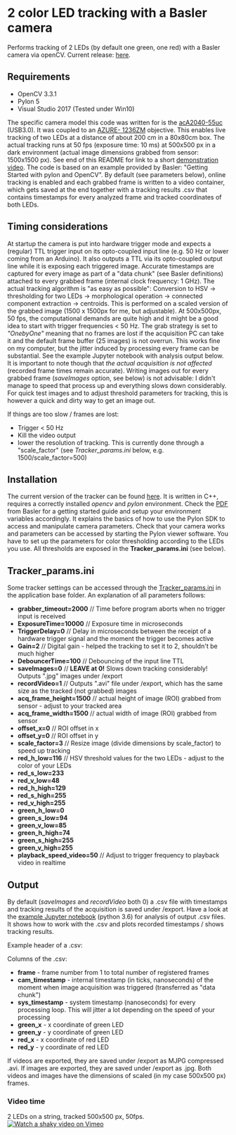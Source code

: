 # 2 color LED tracking with a Basler camera

Performs tracking of 2 LEDs (by default one green, one red) with a Basler camera via openCV.
Current release: [here](Tracker/Current%20version/x64/Release).

## Requirements
- OpenCV 3.3.1
- Pylon 5
- Visual Studio 2017
(Tested under Win10)

The specific camera model this code was written for is the [acA2040-55uc](https://www.baslerweb.com/en/products/cameras/area-scan-cameras/ace/aca2040-55uc/) (USB3.0).
It was coupled to an [AZURE- 1236ZM](http://www.azurephotonicsus.com/products/azure-1236ZM.html) objective. This enables live tracking of two LEDs at a distance of about 200 cm in a 80x80cm box. The actual tracking runs at 50 fps (exposure time: 10 ms) at 500x500 px in a dark environment (actual image dimensions grabbed from sensor: 1500x1500 px). See end of this README for link to a short [demonstration video](#video-time).
The code is based on an example provided by Basler: "Getting Started with pylon and OpenCV".
By default (see parameters below), online tracking is enabled and each grabbed frame is written to a video container, which gets saved at the end together with a tracking results .csv that contains timestamps for every analyzed frame and tracked coordinates of both LEDs.

## Timing considerations
At startup the camera is put into hardware trigger mode and expects a (regular) TTL trigger input on its opto-coupled input line (e.g. 50 Hz or lower coming from an Arduino). It also outputs a TTL via its opto-coupled output line while it is exposing each triggered image. Accurate timestamps are captured for every image as part of a "data chunk" (see Basler definitions) attached to every grabbed frame (internal clock frequency: 1 GHz).
The actual tracking algorithm is "as easy as possible": Conversion to HSV -> thresholding for two LEDs -> morphological operation -> connected component extraction -> centroids. This is performed on a scaled version of the grabbed image (1500 x 1500px for me, but adjustable).
At 500x500px, 50 fps, the computational demands are quite high and it might be a good idea to start with trigger frequencies < 50 Hz. The grab strategy is set to *"OnebyOne"* meaning that no frames are lost if the acquisition PC can take it and the default frame buffer (25 images) is not overrun. This works fine on my computer, but the jitter induced by processing every frame can be substantial. See the example Jupyter notebook with analysis output below. It is important to note though that *the actual acquisition is not affected* (recorded frame times remain accurate).
Writing images out for every grabbed frame (*saveImages* option, see below) is not advisable: I didn't manage to speed that process up and everything slows down considerably. For quick test images and to adjust threshold parameters for tracking, this is however a quick and dirty way to get an image out.

If things are too slow / frames are lost:
- Trigger < 50 Hz
- Kill the video output
- lower the resolution of tracking. This is currently done through a "scale_factor" (see *Tracker_params.ini* below, e.g. 1500/scale_factor=500)

## Installation
The current version of the tracker can be found [here](Tracker/Current%20version).
It is written in C++, requires a correctly installed *opencv* and *pylon* environment. Check the [PDF](Tracker/AW00136801000_Getting_Started_with_pylon5_and_OpenCV.PDF) from Basler for a getting started guide and setup your environment variables accordingly. It explains the basics of how to use the Pylon SDK to access and manipulate camera parameters.
Check that your camera works and parameters can be accessed by starting the Pylon viewer software.
You have to set up the parameters for color thresholding according to the LEDs you use. All thresholds are exposed in the **Tracker_params.ini** (see below).

## Tracker_params.ini
Some tracker settings can be accessed through the [Tracker_params.ini](Tracker/Current%20version/x64/Release/Tracker_params.ini) in the application base folder. An explanation of all parameters follows:

- **grabber_timeout=2000** // Time before program aborts when no trigger input is received
- **ExposureTime=10000** // Exposure time in microseconds
- **TriggerDelay=0** // Delay in microseconds between the receipt of a hardware trigger signal and the moment the trigger becomes active
- **Gain=2** // Digital gain - helped the tracking to set it to 2, shouldn't be much higher
- **DebouncerTime=100** // Debouncing of the input line TTL
- **saveImages=0** // **LEAVE at 0!** Slows down tracking considerably! Outputs ".jpg" images under /export
- **recordVideo=1** // Outputs ".avi" file under /export, which has the same size as the tracked (not grabbed) images
- **acq_frame_height=1500** // actual height of image (ROI) grabbed from sensor - adjust to your tracked area
- **acq_frame_width=1500** // actual width of image (ROI) grabbed from sensor
- **offset_x=0** // ROI offset in x
- **offset_y=0** // ROI offset in y
- **scale_factor=3** // Resize image (divide dimensions by scale_factor) to speed up tracking
- **red_h_low=116** // HSV threshold values for the two LEDs - adjust to the color of your LEDs
- **red_s_low=233**
- **red_v_low=48**
- **red_h_high=129**
- **red_s_high=255**
- **red_v_high=255**
- **green_h_low=0**
- **green_s_low=94**
- **green_v_low=85**
- **green_h_high=74**
- **green_s_high=255**
- **green_v_high=255**
- **playback_speed_video=50** // Adjust to trigger frequency to playback video in realtime

## Output
By default (*saveImages* and *recordVideo* both 0) a .csv file with timestamps and tracking results of the acquisition is saved under /export.
Have a look at the [example Jupyter notebook](notebooks/Trackings_tests.ipynb) (python 3.6) for analysis of output .csv files. It shows how to work with the .csv and plots recorded timestamps / shows tracking results.

Example header of a .csv:

Columns of the .csv:
- **frame** - frame number from 1 to total number of registered frames
- **cam_timestamp** - internal timestamp (in ticks, nanoseconds) of the moment when image acquisition was triggered (transferred as "data chunk")
- **sys_timestamp** - system timestamp (nanoseconds) for every processing loop. This will jitter a lot depending on the speed of your processing  
- **green_x** - x coordinate of green LED
- **green_y** - y coordinate of green LED
- **red_x** - x coordinate of red LED
- **red_y** - y coordinate of red LED

If videos are exported, they are saved under /export as MJPG compressed .avi.
If images are exported, they are saved under /export as .jpg.
Both videos and images have the dimensions of scaled (in my case 500x500 px) frames.

### Video time
2 LEDs on a string, tracked 500x500 px, 50fps.
[![Watch a shaky video on Vimeo](https://i.imgur.com/EmlkPaM.png)](https://vimeo.com/245192287 "Little presentation on vimeo - Click to Watch!")
